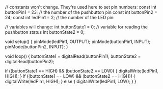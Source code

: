 // constants won't change. They're used here to set pin numbers:
const int buttonPin1 = 23;     // the number of the pushbutton pin
const int buttonPin2 = 24;
const int ledPin1 =  2;      // the number of the LED pin

// variables will change:
int buttonState1 = 0;         // variable for reading the pushbutton status
int buttonState2 = 0;

void setup() {
  pinMode(ledPin1, OUTPUT);
  pinMode(buttonPin1, INPUT);
  pinMode(buttonPin2, INPUT);
}

void loop() {
  buttonState1 = digitalRead(buttonPin1);
  buttonState2 = digitalRead(buttonPin2);

  if ((buttonState1 == HIGH) && (buttonState2 == LOW)) {
    digitalWrite(ledPin1, HIGH);
  }
  if ((buttonState1 == LOW) && (buttonState2 == HIGH)) {
    digitalWrite(ledPin1, HIGH);
  }
  else {
    digitalWrite(ledPin1, LOW);
  }
}
